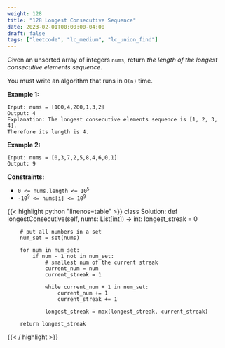 ```yaml
---
weight: 128
title: "128 Longest Consecutive Sequence"
date: 2023-02-01T00:00:00-04:00
draft: false
tags: ["leetcode", "lc_medium", "lc_union_find"]
---
```


Given an unsorted array of integers `nums`, return *the length of the longest consecutive elements sequence*.

You must write an algorithm that runs in `O(n)` time.

**Example 1:**
```
Input: nums = [100,4,200,1,3,2]
Output: 4
Explanation: The longest consecutive elements sequence is [1, 2, 3, 4].
Therefore its length is 4.
```
**Example 2:**
```
Input: nums = [0,3,7,2,5,8,4,6,0,1]
Output: 9
```

**Constraints:**
- <code>0 <= nums.length <= 10<sup>5</sup></code>
- <code>-10<sup>9</sup> <= nums[i] <= 10<sup>9</sup></code>

<div class="tabs"></div>
<div class="tab-content">
<div id="python" class="lang">
{{< highlight python "linenos=table" >}}
class Solution:
    def longestConsecutive(self, nums: List[int]) -> int:
        longest_streak = 0

        # put all numbers in a set
        num_set = set(nums)

        for num in num_set:
            if num - 1 not in num_set:
                # smallest num of the current streak
                current_num = num
                current_streak = 1

                while current_num + 1 in num_set:
                    current_num += 1
                    current_streak += 1

                longest_streak = max(longest_streak, current_streak)

        return longest_streak
{{< / highlight >}}
</div>
</div>
